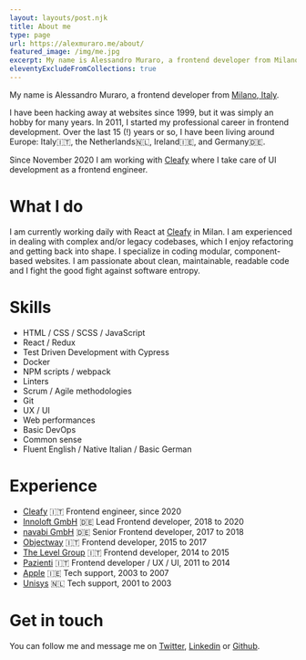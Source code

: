 ```yaml
---
layout: layouts/post.njk
title: About me
type: page
url: https://alexmuraro.me/about/
featured_image: /img/me.jpg
excerpt: My name is Alessandro Muraro, a frontend developer from Milano, Italy. I have been hacking away at websites since 1999, but it was simply an hobby for many years. In 2011, I started my professional career in frontend development.
eleventyExcludeFromCollections: true
---
```


My name is Alessandro Muraro, a frontend developer from [Milano, Italy](https://www.google.com/maps/place/Milan,+Metropolitan+City+of+Milan/data=!4m2!3m1!1s0x4786c1493f1275e7:0x3cffcd13c6740e8d?sa=X&ved=2ahUKEwic552K04zrAhXvRxUIHfYiACkQ8gEwAHoECAsQAQ).

I have been hacking away at websites since 1999, but it was simply an hobby for many years. In 2011, I started my professional career in frontend development.
Over the last 15 (!) years or so, I have been living around Europe: Italy🇮🇹, the Netherlands🇳🇱, Ireland🇮🇪, and Germany🇩🇪.

Since November 2020 I am working with [Cleafy](https://cleafy.com/) where I take care of UI development as a frontend engineer.

# What I do

I am currently working daily with React at [Cleafy](https://cleafy.com/) in Milan. I am experienced in dealing with complex and/or legacy codebases, which I enjoy refactoring and getting back into shape. I specialize in coding modular, component-based websites. I am passionate about clean, maintainable, readable code and I fight the good fight against software entropy.

# Skills

- HTML / CSS / SCSS / JavaScript
- React / Redux
- Test Driven Development with Cypress
- Docker
- NPM scripts / webpack
- Linters
- Scrum / Agile methodologies
- Git
- UX / UI
- Web performances
- Basic DevOps
- Common sense
- Fluent English / Native Italian / Basic German

# Experience

- [Cleafy](https://cleafy.com/) 🇮🇹 Frontend engineer, since 2020
- [Innoloft GmbH](https://innoloft.com/) 🇩🇪 Lead Frontend developer, 2018 to 2020
- [navabi GmbH](https://navabi.de/) 🇩🇪 Senior Frontend developer, 2017 to 2018
- [Objectway](https://www.objectway.it) 🇮🇹 Frontend developer, 2015 to 2017
- [The Level Group](https://www.thelevelgroup.com/) 🇮🇹 Frontend developer, 2014 to 2015
- [Pazienti](https://www.pazienti.it/) 🇮🇹 Frontend developer / UX / UI, 2011 to 2014
- [Apple](https://www.apple.com/) 🇮🇪 Tech support, 2003 to 2007
- [Unisys](https://www.unisys.com/) 🇳🇱 Tech support, 2001 to 2003

# Get in touch

You can follow me and message me on [Twitter](https://twitter.com/akmur), [Linkedin](https://www.linkedin.com/in/alessandromuraro/) or [Github](https://github.com/akmur).
